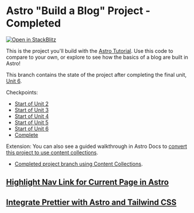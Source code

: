 # Astro "Build a Blog" Project - Completed
[![Open in StackBlitz](https://developer.stackblitz.com/img/open_in_stackblitz.svg)](https://stackblitz.com/github/withastro/blog-tutorial-demo/tree/complete)

This is the project you'll build with the [Astro Tutorial](https://docs.astro.build/en/tutorial/0-introduction/). Use this code to compare to your own, or explore to see how the basics of a blog are built in Astro!

This branch contains the state of the project after completing the final unit, [Unit 6](https://docs.astro.build/en/tutorial/6-islands/3/).

Checkpoints:
- [Start of Unit 2](https://github.com/withastro/blog-tutorial-demo/tree/unit-2/start)
- [Start of Unit 3](https://github.com/withastro/blog-tutorial-demo/tree/unit-3/start)
- [Start of Unit 4](https://github.com/withastro/blog-tutorial-demo/tree/unit-4/start)
- [Start of Unit 5](https://github.com/withastro/blog-tutorial-demo/tree/unit-5/start)
- [Start of Unit 6](https://github.com/withastro/blog-tutorial-demo/tree/unit-6/start)
- [Complete](https://github.com/withastro/blog-tutorial-demo/tree/complete)

Extension:
You can also see a guided walkthrough in Astro Docs to [convert this project to use content collections](https://docs.astro.build/en/guides/content-collections/#migrating-from-file-based-routing).
- [Completed project branch using Content Collections](https://github.com/withastro/blog-tutorial-demo/tree/content-collections).

## [Highlight Nav Link for Current Page in Astro](https://www.cyishere.dev/blog/astro-active-nav-item)

## [Integrate Prettier with Astro and Tailwind CSS](https://straffesites.com/en/blog/integrate-prettier-astro-tailwindcss)
